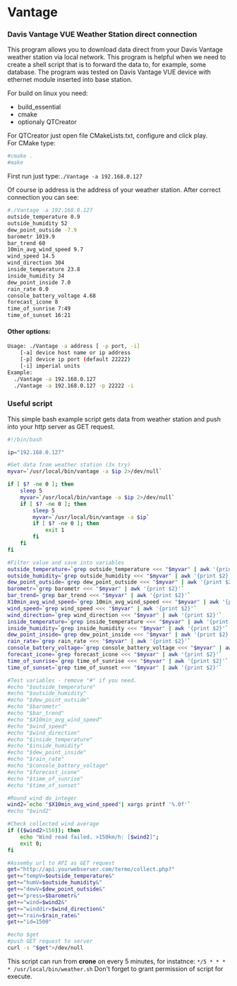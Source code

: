 # Vantage

### Davis Vantage VUE Weather Station direct connection

This program allows you to download data direct from your Davis Vantage weather station via local network. This program is helpful when we need to create a shell script that is to forward the data to, for example, some database.
The program was tested on Davis Vantage VUE device with ethernet module inserted into base station.

For build on linux you need:
- build_essential
- cmake
- optionaly QTCreator
  
For QTCreator just open file CMakeLists.txt, configure and click play.<br>
For CMake type:
```bash
#cmake .
#make
````  
First run just type:````./Vantage -a 192.168.0.127````
    
Of course ip address is the address of your weather station.
  After correct connection you can see: 
 ```bash
#./Vantage -a 192.168.0.127
outside_temperature 0.9
outside_humidity 52
dew_point_outside -7.9
barometr 1019.9
bar_trend 60
10min_avg_wind_speed 9.7
wind_speed 14.5
wind_direction 304
inside_temperature 23.8
inside_humidity 34
dew_point_inside 7.0
rain_rate 0.0
console_battery_voltage 4.68
forecast_icone 8
time_of_sunrise 7:49
time_of_sunset 16:21
````

#### Other options:
```bash
Usage: ./Vantage -a address [ -p port, -i]
    [-a] device host name or ip address
    [-p] device ip port (default 22222)
    [-i] imperial units
Example:
  ./Vantage -a 192.168.0.127
  ./Vantage -a 192.168.0.127 -p 22222 -i
 ```` 
 
### Useful script
This simple bash example script gets data from weather station and push into your http server as GET request.
```bash
#!/bin/bash

ip="192.168.0.127"

#Get data from weather station (3x try)
myvar=`/usr/local/bin/vantage -a $ip 2>/dev/null`

if [ $? -ne 0 ]; then
    sleep 5
    myvar=`/usr/local/bin/vantage -a $ip 2>/dev/null`
    if [ $? -ne 0 ]; then
        sleep 5
        myvar=`/usr/local/bin/vantage -a $ip`
        if [ $? -ne 0 ]; then
            exit 1
        fi
    fi
fi

#Filter value and save into variables
outside_temperature=`grep outside_temperature <<< "$myvar" | awk '{print $2}'`
outside_humidity=`grep outside_humidity <<< "$myvar" | awk '{print $2}'`
dew_point_outside=`grep dew_point_outside <<< "$myvar" | awk '{print $2}'`
barometr=`grep barometr <<< "$myvar" | awk '{print $2}'`
bar_trend=`grep bar_trend <<< "$myvar" | awk '{print $2}'`
X10min_avg_wind_speed=`grep 10min_avg_wind_speed <<< "$myvar" | awk '{print $2}'`
wind_speed=`grep wind_speed <<< "$myvar" | awk '{print $2}'`
wind_direction=`grep wind_direction <<< "$myvar" | awk '{print $2}'`
inside_temperature=`grep inside_temperature <<< "$myvar" | awk '{print $2}'`
inside_humidity=`grep inside_humidity <<< "$myvar" | awk '{print $2}'`
dew_point_inside=`grep dew_point_inside <<< "$myvar" | awk '{print $2}'`
rain_rate=`grep rain_rate <<< "$myvar" | awk '{print $2}'`
console_battery_voltage=`grep console_battery_voltage <<< "$myvar" | awk '{print $2}'`
forecast_icone=`grep forecast_icone <<< "$myvar" | awk '{print $2}'`
time_of_sunrise=`grep time_of_sunrise <<< "$myvar" | awk '{print $2}'`
time_of_sunset=`grep time_of_sunset <<< "$myvar" | awk '{print $2}'`

#Test variables - remove "#" if you need.
#echo "$outside_temperature"
#echo "$outside_humidity"
#echo "$dew_point_outside"
#echo "$barometr"
#echo "$bar_trend"
#echo "$X10min_avg_wind_speed"
#echo "$wind_speed"
#echo "$wind_direction"
#echo "$inside_temperature"
#echo "$inside_humidity"
#echo "$dew_point_inside"
#echo "$rain_rate"
#echo "$console_battery_voltage"
#echo "$forecast_icone"
#echo "$time_of_sunrise"
#echo "$time_of_sunset"

#Round wind do integer
wind2=`echo "$X10min_avg_wind_speed"| xargs printf '%.0f'`
#echo "$wind2"

#Check collected wind average
if (($wind2>150)); then
    echo "Wind read failed. >150km/h: [$wind2]";
    exit 0;
fi

#Assemby url to API as GET request
get="http://api.yourwebserver.com/termo/collect.php?"
get+="tempV=$outside_temperature&"
get+="humV=$outside_humidity&"
get+="dewV=$dew_point_outside&"
get+="press=$barometr&"
get+="wind=$wind2&"
get+="winddir=$wind_direction&"
get+="rain=$rain_rate&"
get+="id=1500"

#echo $get
#push GET request to server
curl -s "$get">/dev/null

````

This script can run from **crone** on every 5 minutes, for instatnce: ````*/5 * * * * /usr/local/bin/weather.sh````
Don't forget to grant permission of script for execute.
